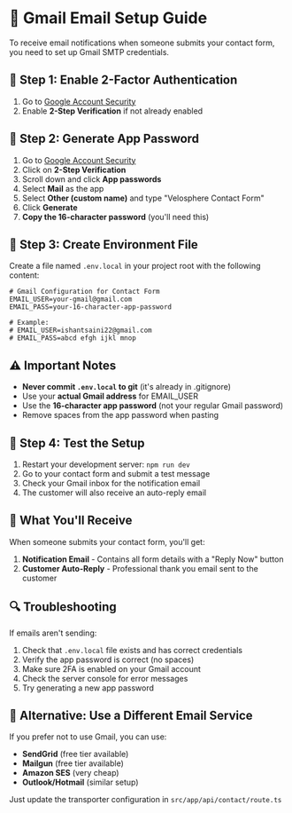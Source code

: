 # 📧 Gmail Email Setup Guide

To receive email notifications when someone submits your contact form, you need to set up Gmail SMTP credentials.

## 🔧 Step 1: Enable 2-Factor Authentication

1. Go to [Google Account Security](https://myaccount.google.com/security)
2. Enable **2-Step Verification** if not already enabled

## 🔑 Step 2: Generate App Password

1. Go to [Google Account Security](https://myaccount.google.com/security)
2. Click on **2-Step Verification**
3. Scroll down and click **App passwords**
4. Select **Mail** as the app
5. Select **Other (custom name)** and type "Velosphere Contact Form"
6. Click **Generate**
7. **Copy the 16-character password** (you'll need this)

## 📁 Step 3: Create Environment File

Create a file named `.env.local` in your project root with the following content:

```env
# Gmail Configuration for Contact Form
EMAIL_USER=your-gmail@gmail.com
EMAIL_PASS=your-16-character-app-password

# Example:
# EMAIL_USER=ishantsaini22@gmail.com
# EMAIL_PASS=abcd efgh ijkl mnop
```

## ⚠️ Important Notes

- **Never commit `.env.local` to git** (it's already in .gitignore)
- Use your **actual Gmail address** for EMAIL_USER
- Use the **16-character app password** (not your regular Gmail password)
- Remove spaces from the app password when pasting

## 🧪 Step 4: Test the Setup

1. Restart your development server: `npm run dev`
2. Go to your contact form and submit a test message
3. Check your Gmail inbox for the notification email
4. The customer will also receive an auto-reply email

## 🎯 What You'll Receive

When someone submits your contact form, you'll get:

1. **Notification Email** - Contains all form details with a "Reply Now" button
2. **Customer Auto-Reply** - Professional thank you email sent to the customer

## 🔍 Troubleshooting

If emails aren't sending:

1. Check that `.env.local` file exists and has correct credentials
2. Verify the app password is correct (no spaces)
3. Make sure 2FA is enabled on your Gmail account
4. Check the server console for error messages
5. Try generating a new app password

## 📱 Alternative: Use a Different Email Service

If you prefer not to use Gmail, you can use:
- **SendGrid** (free tier available)
- **Mailgun** (free tier available)  
- **Amazon SES** (very cheap)
- **Outlook/Hotmail** (similar setup)

Just update the transporter configuration in `src/app/api/contact/route.ts`
